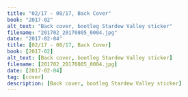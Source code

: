 ```yaml
---
title: "02/17 - 08/17, Back Cover"
book: "2017-02"
alt_text: "Back cover, bootleg Stardew Valley sticker"
filename: "201702_20170805_0004.jpg"
date: "2017-02-04"
title: [02/17 - 08/17, Back Cover]
book: [2017-02]
alt_text: [Back cover, bootleg Stardew Valley sticker]
filename: [201702_20170805_0004.jpg]
date: [2017-02-04]
tag: [cover]
description: [Back cover, bootleg Stardew Valley sticker]
---
```

